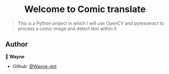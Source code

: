 <h1 align="center">Welcome to Comic translate </h1>
<p>
</p>

> This is a Python project in which I will use OpenCV and pytesseract to process a comic image and detect text within it.

## Author

👤 **Wayne**

* Github: [@Wayne-dot](https://github.com/Wayne-dot)
